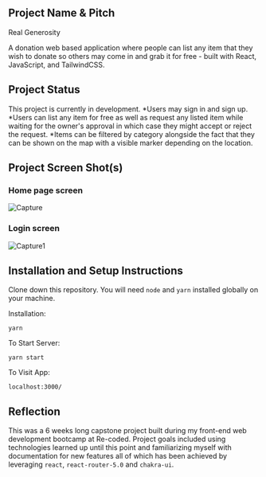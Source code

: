 ## Project Name & Pitch
Real Generosity

A donation web based application where people can list any item that they wish to donate so others may come in and grab it for free - built with React, JavaScript, and TailwindCSS.

## Project Status
This project is currently in development. 
*Users may sign in and sign up.
*Users can list any item for free as well as request any listed item while waiting for the owner's approval in which case they might accept or reject the request.
*Items can be filtered by category alongside the fact that they can be shown on the map with a visible marker depending on the location.


## Project Screen Shot(s)
### Home page screen
![Capture](https://user-images.githubusercontent.com/42115721/114062758-8b0ce700-98a0-11eb-8198-6fa82bb9a0e4.PNG)

### Login screen
![Capture1](https://user-images.githubusercontent.com/42115721/114062933-bee80c80-98a0-11eb-88a1-0052163a4f24.PNG)


## Installation and Setup Instructions
Clone down this repository. You will need `node` and `yarn` installed globally on your machine.  

Installation:

`yarn`  

To Start Server:

`yarn start`  

To Visit App:

`localhost:3000/`  

## Reflection
This was a 6 weeks long capstone project built during my front-end web development bootcamp at Re-coded. Project goals included using technologies learned up until this point and familiarizing myself with documentation for new features all of which has been achieved by leveraging `react`, `react-router-5.0` and `chakra-ui`.  
